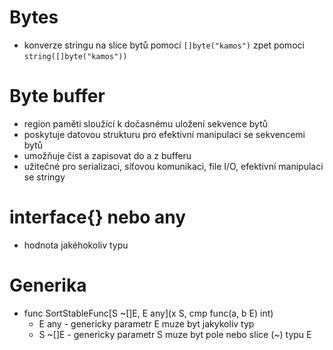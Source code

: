 # Bytes
- konverze stringu na slice bytů pomocí `[]byte("kamos")` zpet pomoci `string([]byte("kamos"))`

# Byte buffer
- region paměti sloužící k dočasnému uložení sekvence bytů
- poskytuje datovou strukturu pro efektivní manipulaci se sekvencemi bytů
- umožňuje číst a zapisovat do a z bufferu
- užitečné pro serializaci, síťovou komunikaci, file I/O, efektivní manipulaci se stringy

# interface{} nebo any
- hodnota jakéhokoliv typu

# Generika
- func SortStableFunc[S ~[]E, E any](x S, cmp func(a, b E) int)
  - E any - genericky parametr E muze byt jakykoliv typ
  - S ~[]E - genericky parametr S muze byt pole nebo slice (~) typu E
